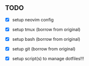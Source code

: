 ## TODO

- [x] setup neovim config
- [x] setup tmux (borrow from original)
- [x] setup bash (borrow from original)
- [x] setup git (borrow from original)
- [x] setup script(s) to manage dotfiles!!!



